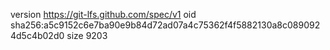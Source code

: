version https://git-lfs.github.com/spec/v1
oid sha256:a5c9152c6e7ba90e9b84d72ad07a4c75362f4f5882130a8c0890924d5c4b02d0
size 9203
